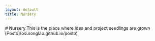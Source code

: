 ```yaml
---
layout: default
title: Nursery
---
```

<div class="page">
      # Nursery
      This is the place where idea and project seedlings are grown
      [Posto](osuronglab.github.io/posto)
</div><!-- /.page -->
